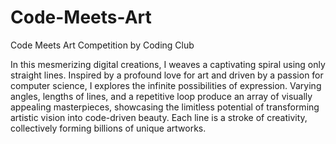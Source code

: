 # Code-Meets-Art
Code Meets Art Competition by Coding Club


In this mesmerizing digital creations, I weaves a captivating spiral using only straight lines. Inspired by a profound love for art and driven by a passion for computer science, I explores the infinite possibilities of expression. Varying angles, lengths of lines, and a repetitive loop produce an array of visually appealing masterpieces, showcasing the limitless potential of transforming artistic vision into code-driven beauty. Each line is a stroke of creativity, collectively forming billions of unique artworks.
